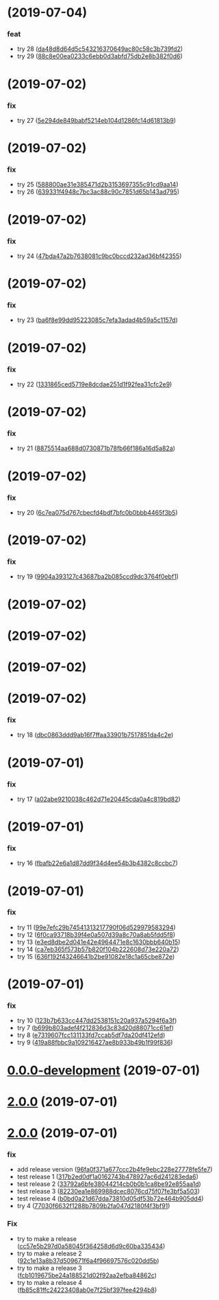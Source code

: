 #  (2019-07-04)


### feat

* try 28 ([da48d8d64d5c543216370649ac80c58c3b739fd2](https://github.com/miha1/prestashop-ee/commit/da48d8d64d5c543216370649ac80c58c3b739fd2))
* try 29 ([88c8e00ea0233c6ebb0d3abfd75db2e8b382f0d6](https://github.com/miha1/prestashop-ee/commit/88c8e00ea0233c6ebb0d3abfd75db2e8b382f0d6))

#  (2019-07-02)


### fix

* try 27 ([5e294de849babf5214eb104d1286fc14d61813b9](https://github.com/miha1/prestashop-ee/commit/5e294de849babf5214eb104d1286fc14d61813b9))

#  (2019-07-02)


### fix

* try 25 ([588800ae31e385471d2b3153697355c91cd9aa14](https://github.com/miha1/prestashop-ee/commit/588800ae31e385471d2b3153697355c91cd9aa14))
* try 26 ([639331f4948c7bc3ac88c90c7851d65b143ad795](https://github.com/miha1/prestashop-ee/commit/639331f4948c7bc3ac88c90c7851d65b143ad795))

#  (2019-07-02)


### fix

* try 24 ([47bda47a2b7638081c9bc0bccd232ad36bf42355](https://github.com/miha1/prestashop-ee/commit/47bda47a2b7638081c9bc0bccd232ad36bf42355))

#  (2019-07-02)


### fix

* try 23 ([ba6f8e99dd95223085c7efa3adad4b59a5c1157d](https://github.com/miha1/prestashop-ee/commit/ba6f8e99dd95223085c7efa3adad4b59a5c1157d))

#  (2019-07-02)


### fix

* try 22 ([1331865ced5719e8dcdae251d1f92fea31cfc2e9](https://github.com/miha1/prestashop-ee/commit/1331865ced5719e8dcdae251d1f92fea31cfc2e9))

#  (2019-07-02)


### fix

* try 21 ([8875514aa688d0730871b78fb66f186a16d5a82a](https://github.com/miha1/prestashop-ee/commit/8875514aa688d0730871b78fb66f186a16d5a82a))

#  (2019-07-02)


### fix

* try 20 ([6c7ea075d767cbecfd4bdf7bfc0b0bbb4465f3b5](https://github.com/miha1/prestashop-ee/commit/6c7ea075d767cbecfd4bdf7bfc0b0bbb4465f3b5))

#  (2019-07-02)


### fix

* try 19 ([9904a393127c43687ba2b085ccd9dc3764f0ebf1](https://github.com/miha1/prestashop-ee/commit/9904a393127c43687ba2b085ccd9dc3764f0ebf1))

#  (2019-07-02)

#  (2019-07-02)

#  (2019-07-02)

#  (2019-07-02)


### fix

* try 18 ([dbc0863ddd9ab16f7ffaa33901b7517851da4c2e](https://github.com/miha1/prestashop-ee/commit/dbc0863ddd9ab16f7ffaa33901b7517851da4c2e))

#  (2019-07-01)


### fix

* try 17 ([a02abe9210038c462d71e20445cda0a4c819bd82](https://github.com/miha1/prestashop-ee/commit/a02abe9210038c462d71e20445cda0a4c819bd82))

#  (2019-07-01)


### fix

* try 16 ([fbafb22e6a1d87dd9f34d4ee54b3b4382c8ccbc7](https://github.com/miha1/prestashop-ee/commit/fbafb22e6a1d87dd9f34d4ee54b3b4382c8ccbc7))

#  (2019-07-01)


### fix

* try 11 ([99e7efc29b74541313217790f06d529979583294](https://github.com/miha1/prestashop-ee/commit/99e7efc29b74541313217790f06d529979583294))
* try 12 ([6f0ca93718b39f4e0a507d39a8c70a8ab5fdd5f8](https://github.com/miha1/prestashop-ee/commit/6f0ca93718b39f4e0a507d39a8c70a8ab5fdd5f8))
* try 13 ([e3ed8dbe2d041e42e4964471e8c1630bbb640b15](https://github.com/miha1/prestashop-ee/commit/e3ed8dbe2d041e42e4964471e8c1630bbb640b15))
* try 14 ([ca7eb365f573b57b820f104b222608d73e220a72](https://github.com/miha1/prestashop-ee/commit/ca7eb365f573b57b820f104b222608d73e220a72))
* try 15 ([636f192f43246641b2be91082e18c1a65cbe872e](https://github.com/miha1/prestashop-ee/commit/636f192f43246641b2be91082e18c1a65cbe872e))

#  (2019-07-01)


### fix

* try 10 ([123b7b633cc447dd2538151c20a937a5294f6a3f](https://github.com/miha1/prestashop-ee/commit/123b7b633cc447dd2538151c20a937a5294f6a3f))
* try 7 ([b699b803adef4f212836d3c83d20d88071cc61ef](https://github.com/miha1/prestashop-ee/commit/b699b803adef4f212836d3c83d20d88071cc61ef))
* try 8 ([e7319607fcc131133fd7ccab5df7da20df412efd](https://github.com/miha1/prestashop-ee/commit/e7319607fcc131133fd7ccab5df7da20df412efd))
* try 9 ([419a88fbbc9a109216427ae8b933b49b1f99f836](https://github.com/miha1/prestashop-ee/commit/419a88fbbc9a109216427ae8b933b49b1f99f836))

# [0.0.0-development](https://github.com/miha1/prestashop-ee/compare/1.3.7...0.0.0-development) (2019-07-01)

# [2.0.0](https://github.com/miha1/release-it-prestashop/compare/1.3.6...2.0.0) (2019-07-01)

# [2.0.0](https://github.com/miha1/release-it-prestashop/compare/1.3.5...2.0.0) (2019-07-01)


### fix

* add release version ([96fa0f371a677ccc2b4fe9ebc228e27778fe5fe7](https://github.com/miha1/release-it-prestashop/commit/96fa0f371a677ccc2b4fe9ebc228e27778fe5fe7))
* test release 1 ([317b2ed0df1a0162743b478927ac6d241283eda6](https://github.com/miha1/release-it-prestashop/commit/317b2ed0df1a0162743b478927ac6d241283eda6))
* test release 2 ([33792a6bfe38044214cb0b0b1ca8be92e855aa1d](https://github.com/miha1/release-it-prestashop/commit/33792a6bfe38044214cb0b0b1ca8be92e855aa1d))
* test release 3 ([82230ea1e869988dcec8076cd75f07fe3bf5a503](https://github.com/miha1/release-it-prestashop/commit/82230ea1e869988dcec8076cd75f07fe3bf5a503))
* test release 4 ([b0bd0a21d67dda73810d05df53b72e464b905dd4](https://github.com/miha1/release-it-prestashop/commit/b0bd0a21d67dda73810d05df53b72e464b905dd4))
* try 4 ([77030f6632f1288b7809b2fa047d2180f4f3bf91](https://github.com/miha1/release-it-prestashop/commit/77030f6632f1288b7809b2fa047d2180f4f3bf91))

### Fix

* try to make a release ([cc57e5b297d0a58045f364258d6d9c60ba335434](https://github.com/miha1/release-it-prestashop/commit/cc57e5b297d0a58045f364258d6d9c60ba335434))
* try to make a release 2 ([92c1e13a8b37d509671f6a4f96697576c020dd5b](https://github.com/miha1/release-it-prestashop/commit/92c1e13a8b37d509671f6a4f96697576c020dd5b))
* try to make a release 3 ([fcb1019675be24a188521d02f92aa2efba84862c](https://github.com/miha1/release-it-prestashop/commit/fcb1019675be24a188521d02f92aa2efba84862c))
* try to make a release 4 ([fb85c81ffc24223408ab0e7f25bf397fee4294b8](https://github.com/miha1/release-it-prestashop/commit/fb85c81ffc24223408ab0e7f25bf397fee4294b8))

